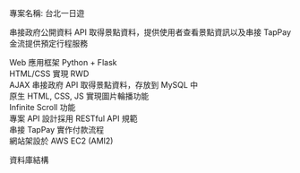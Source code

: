 專案名稱: 台北一日遊  

串接政府公開資料 API 取得景點資料，提供使用者查看景點資訊以及串接 TapPay 金流提供預定行程服務


Web 應⽤框架 Python + Flask  
HTML/CSS 實現 RWD  
AJAX 串接政府 API 取得景點資料，存放到 MySQL 中  
原⽣ HTML, CSS, JS 實現圖片輪播功能  
Infinite Scroll 功能  
專案 API 設計採用 RESTful API 規範  
串接 TapPay 實作付款流程  
網站架設於 AWS EC2 (AMI2)  

資料庫結構  



